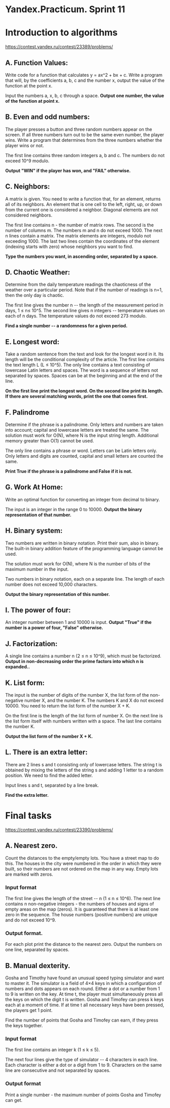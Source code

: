 # **Yandex.Practicum. Sprint 11**

# Introduction to algorithms
https://contest.yandex.ru/contest/23389/problems/

## A. Function Values:
Write code for a function that calculates y = ax^2 + bx + c. Write a program that will, by the coefficients a, b, c and the number x, output the value of the function at the point x.

Input the numbers a, x, b, c through a space.
**Output one number, the value of the function at point x.**

## B. Even and odd numbers:
The player presses a button and three random numbers appear on the screen. If all three numbers turn out to be the same even number, the player wins.
Write a program that determines from the three numbers whether the player wins or not.

The first line contains three random integers a, b and c. The numbers do not exceed 10^9 modulo.

**Output "WIN" if the player has won, and "FAIL" otherwise.**

## C. Neighbors:
A matrix is given. You need to write a function that, for an element, returns all of its neighbors. An element that is one cell to the left, right, up, or down from the current one is considered a neighbor. Diagonal elements are not considered neighbors.

The first line contains n - the number of matrix rows. The second is the number of columns m. The numbers m and n do not exceed 1000. The next n lines contain a matrix. The matrix elements are integers, modulo not exceeding 1000. The last two lines contain the coordinates of the element (indexing starts with zero) whose neighbors you want to find.

**Type the numbers you want, in ascending order, separated by a space.**

## D. Chaotic Weather:
Determine from the daily temperature readings the chaoticness of the weather over a particular period.
Note that if the number of readings is n=1, then the only day is chaotic. 

The first line gives the number n -- the length of the measurement period in days, 1 ≤ n≤ 10^5. The second line gives n integers -- temperature values on each of n days. The temperature values do not exceed 273 modulo.

**Find a single number -- a randomness for a given period.**

## E. Longest word:
Take a random sentence from the text and look for the longest word in it. Its length will be the conditional complexity of the article. 
The first line contains the text length L (L ≤ 10^5).
The only line contains a text consisting of lowercase Latin letters and spaces. The word is a sequence of letters not separated by spaces. Spaces can be at the beginning and at the end of the line.

**On the first line print the longest word. On the second line print its length. If there are several matching words, print the one that comes first.**

## F. Palindrome
Determine if the phrase is a palindrome. Only letters and numbers are taken into account; capital and lowercase letters are treated the same. 
The solution must work for O(N), where N is the input string length. 
Additional memory greater than O(1) cannot be used.

The only line contains a phrase or word. Letters can be Latin letters only.
Only letters and digits are counted, capital and small letters are counted the same.

**Print True if the phrase is a palindrome and False if it is not.**

## G. Work At Home:
Write an optimal function for converting an integer from decimal to binary.

The input is an integer in the range 0 to 10000.
**Output the binary representation of that number.**

## H. Binary system:
Two numbers are written in binary notation. Print their sum, also in binary. The built-in binary addition feature of the programming language cannot be used.

The solution must work for O(N), where N is the number of bits of the maximum number in the input.

Two numbers in binary notation, each on a separate line. The length of each number does not exceed 10,000 characters.  

**Output the binary representation of this number.**

## I. The power of four:
An integer number between 1 and 10000 is input.
**Output "True" if the number is a power of four, "False" otherwise.**

## J. Factorization:
A single line contains a number n (2 ≤ n ≤ 10^9), which must be factorized.
**Output in non-decreasing order the prime factors into which n is expanded..**

## K. List form:
The input is the number of digits of the number X, the list form of the non-negative number X, and the number K. 
The numbers K and X do not exceed 10000.
You need to return the list form of the number X + K.

On the first line is the length of the list form of number X. 
On the next line is the list form itself with numbers written with a space. 
The last line contains the number K.

**Output the list form of the number X + K.**


## L. There is an extra letter: 
There are 2 lines s and t consisting only of lowercase letters. 
The string t is obtained by mixing the letters of the string s and adding 1 letter to a random position. 
We need to find the added letter.

Input lines s and t, separated by a line break.

**Find the extra letter.**

# Final tasks
https://contest.yandex.ru/contest/23390/problems/

## A. Nearest zero.

Count the distances to the empty/empty lots. You have a street map to do this. The houses in the city were numbered in the order in which they were built, so their numbers are not ordered on the map in any way. Empty lots are marked with zeros. 


### Input format
The first line gives the length of the street -- n (1 ≤ n ≤ 10^6). The next line contains n non-negative integers - the numbers of houses and signs of empty areas on the map (zeros). It is guaranteed that there is at least one zero in the sequence. The house numbers (positive numbers) are unique and do not exceed 10^9. 

### Output format. 
For each plot print the distance to the nearest zero. Output the numbers on one line, separated by spaces.

## B. Manual dexterity.

Gosha and Timothy have found an unusual speed typing simulator and want to master it. The simulator is a field of 4×4 keys in which a configuration of numbers and dots appears on each round. Either a dot or a number from 1 to 9 is written on the key. At time t, the player must simultaneously press all the keys on which the digit t is written. Gosha and Timofey can press k keys each at a moment of time. If at time t all necessary keys have been pressed, the players get 1 point.

Find the number of points that Gosha and Timofey can earn, if they press the keys together.

### Input format

The first line contains an integer k (1 ≤ k ≤ 5).

The next four lines give the type of simulator -- 4 characters in each line. Each character is either a dot or a digit from 1 to 9. Characters on the same line are consecutive and not separated by spaces.

### Output format
Print a single number - the maximum number of points Gosha and Timofey can get.
